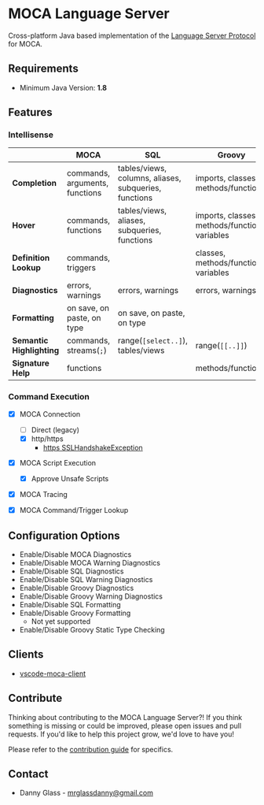 # MOCA Language Server

Cross-platform Java based implementation of the [Language Server Protocol] for MOCA.


## Requirements

- Minimum Java Version: **1.8**


## Features

### Intellisense

|                           | MOCA                              | SQL                                                   | Groovy                                            |
|---------------------------|-----------------------------------|-------------------------------------------------------|---------------------------------------------------|
| **Completion**            | commands, arguments, functions    | tables/views, columns, aliases, subqueries, functions | imports, classes, methods/functions               |
| **Hover**                 | commands, functions               | tables/views, aliases, subqueries, functions          | imports, classes, methods/functions, variables    |
| **Definition Lookup**     | commands, triggers                |                                                       | classes, methods/functions, variables             |
| **Diagnostics**           | errors, warnings                  | errors, warnings                                      | errors, warnings                                  |
| **Formatting**            | on save, on paste, on type        | on save, on paste, on type                            |                                                   |
| **Semantic Highlighting** | commands, streams(```;```)        | range(```[select..]```), tables/views                 | range(```[[..]]```)                               |
| **Signature Help**        | functions                         |                                                       | methods/functions                                 |


### Command Execution

- [x] MOCA Connection
    - [ ] Direct (legacy)
    - [x] http/https
        - [https SSLHandshakeException]
- [x] MOCA Script Execution
    - [x] Approve Unsafe Scripts
- [x] MOCA Tracing
- [x] MOCA Command/Trigger Lookup


## Configuration Options

- Enable/Disable MOCA Diagnostics
- Enable/Disable MOCA Warning Diagnostics
- Enable/Disable SQL Diagnostics
- Enable/Disable SQL Warning Diagnostics
- Enable/Disable Groovy Diagnostics
- Enable/Disable Groovy Warning Diagnostics
- Enable/Disable SQL Formatting
- Enable/Disable Groovy Formatting
    - Not yet supported
- Enable/Disable Groovy Static Type Checking


## Clients

- [vscode-moca-client]


## Contribute

Thinking about contributing to the MOCA Language Server?! If you think something is missing or could be improved, please open issues and pull requests. If you'd like to help this project grow, we'd love to have you! 

Please refer to the [contribution guide] for specifics.


## Contact

- Danny Glass - mrglassdanny@gmail.com



[Language Server Protocol]: https://langserver.org
[vscode-moca-client]: https://github.com/mrglassdanny/vscode-moca-client
[https SSLHandshakeException]: https://stackoverflow.com/questions/9619030/resolving-javax-net-ssl-sslhandshakeexception-sun-security-validator-validatore
[contribution guide]: https://github.com/mrglassdanny/moca-language-server/blob/master/CONTRIBUTE.md

